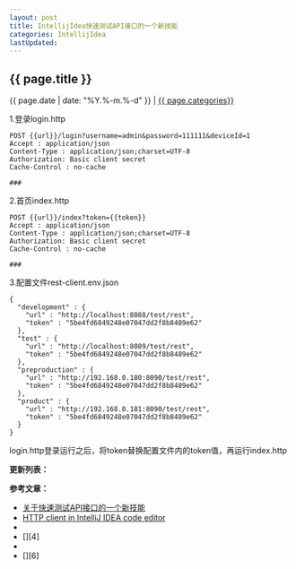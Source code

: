 ```yaml
---
layout: post
title: IntellijIdea快速测试API接口的一个新技能
categories: IntellijIdea
lastUpdated:
---
```


## {{ page.title }}

{{ page.date | date: "%Y.%-m.%-d" }} | <a href="/archive#{{ page.categories }}">{{ page.categories}}</a>

1.登录login.http

```
POST {{url}}/login?username=admin&password=111111&deviceId=1
Accept : application/json
Content-Type : application/json;charset=UTF-8
Authorization: Basic client secret
Cache-Control : no-cache

###
```

2.首页index.http

```
POST {{url}}/index?token={{token}}
Accept : application/json
Content-Type : application/json;charset=UTF-8
Authorization: Basic client secret
Cache-Control : no-cache

###
```

3.配置文件rest-client.env.json

```
{
  "development" : {
    "url" : "http://localhost:8088/test/rest",
    "token" : "5be4fd6849248e07047dd2f8b8489e62"
  },
  "test" : {
    "url" : "http://localhost:8089/test/rest",
    "token" : "5be4fd6849248e07047dd2f8b8489e62"
  },
  "preproduction" : {
    "url" : "http://192.168.0.180:8090/test/rest",
    "token" : "5be4fd6849248e07047dd2f8b8489e62"
  },
  "product" : {
    "url" : "http://192.168.0.181:8090/test/rest",
    "token" : "5be4fd6849248e07047dd2f8b8489e62"
  }
}
```

login.http登录运行之后，将token替换配置文件内的token值，再运行index.http


**更新列表：**



**参考文章：**

* [关于快速测试API接口的一个新技能][1]
* [HTTP client in IntelliJ IDEA code editor][2]
* [][3]
* [][4]
* [][5]
* [][6]

[1]: https://www.jb51.net/article/141856.htm
[2]: https://www.jetbrains.com/help/idea/http-client-in-product-code-editor.html
[3]: 
[4]: 
[5]: 
[6]: 
